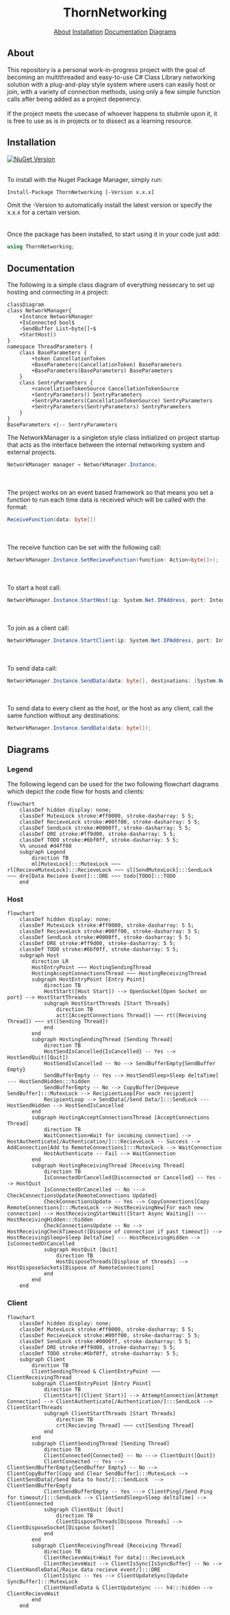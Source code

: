 <div id="doc-title"></div>
<h1 align="center"> ThornNetworking </h1>
<p align="center"><a href="#doc-about">About</a> <a href="#doc-installation">Installation</a> <a href="#doc-documentation">Documentation</a> <a href="#doc-diagrams">Diagrams</a> </p>


<div id="doc-about"></div>
<h2>About</h2>
<p>
This repository is a personal work-in-progress project with the goal of becoming an multithreaded and easy-to-use C# Class Library networking solution with a plug-and-play style system where users can easily host or join, with a variety of connection methods, using only a few simple function calls after being added as a project depenency.
</br>
</br>
If the project meets the usecase of whoever happens to stubmle upon it, it is free to use as is in projects or to dissect as a learning resource.
</p>


<div id="doc-installation"></div>
<h2>Installation</h2>
<a href="https://www.nuget.org/packages/ThornNetworking/"><img alt="NuGet Version" src="https://img.shields.io/nuget/v/ThornNetworking"></a>

<p></br>To install with the Nuget Package Manager, simply run:</p>

```bash
Install-Package ThornNetworking [-Version x.x.x]
```
<p>
Omit the -Version to automatically install the latest version or specify the x.x.x for a certain version.
</br>
</br>
</br>
Once the package has been installed, to start using it in your code just add:
</p>

```C#
using ThornNetworking;
```


<div id="doc-documentation"></div>
<h2>Documentation</h2>
<p>The following is a simple class diagram of everything nessecary to set up hosting and connecting in a project:</p>

```mermaid
classDiagram
class NetworkManager{
    +Instance NetworkManager
    +IsConnected bool$
    -SendBuffer List~byte[]~$
    +StartHost()
}
namespace ThreadParameters {
    class BaseParameters {
        +token CancellationToken
        +BaseParameters(CancellationToken) BaseParameters
        +BaseParameters(BaseParameters) BaseParameters
    }
    class SentryParameters {
        +cancellationTokenSource CancellationTokenSource
        +SentryParameters() SentryParameters
        +SentryParameters(CancellationTokenSource) SentryParameters
        +SentryParameters(SentryParameters) SentryParameters
    }
}
BaseParameters <|-- SentryParameters
```

<p>The NetworkManager is a singleton style class initialized on project startup that acts as the interface between the internal networking system and external projects.</p>

```C#
NetworkManager manager = NetworkManager.Instance;
```

<p></br></br>The project works on an event based framework so that means you set a function to run each time data is received which will be called with the format:</p>

```C#
ReceiveFunction(data: byte[])
```

<p></br></br>The receive function can be set with the following call:</p>

```C#
NetworkManager.Instance.SetRecieveFunction(function: Action<byte[]>);
```

<p></br></br>To start a host call:</p>

```C#
NetworkManager.Instance.StartHost(ip: System.Net.IPAddress, port: Integer);
```

<p></br></br>To join as a client call:</p>

```C#
NetworkManager.Instance.StartClient(ip: System.Net.IPAddress, port: Integer);
```

<p></br></br>To send data call:</p>

```C#
NetworkManager.Instance.SendData(data: byte[], destinations: [System.Net.IPAddress]);
```

<p></br></br>To send data to every client as the host, or the host as any client, call the same function without any destinations:</p>

```C#
NetworkManager.Instance.SendData(data: byte[]);
```

<div id="doc-diagrams"></div>
<h2>Diagrams</h2>
<h3>Legend</h3>
<p>The following legend can be used for the two following flowchart diagrams which depict the code flow for hosts and clients:</p>

```mermaid
flowchart
    classDef hidden display: none;
    classDef MutexLock stroke:#ff0000, stroke-dasharray: 5 5;
    classDef RecieveLock stroke:#00ff00, stroke-dasharray: 5 5;
    classDef SendLock stroke:#0000ff, stroke-dasharray: 5 5;
    classDef DRE stroke:#ff9d00, stroke-dasharray: 5 5;
    classDef TODO stroke:#6bf0ff, stroke-dasharray: 5 5;
    %% unused #d4ff00
    subgraph Legend
        direction TB
        ml[MutexLock]:::MutexLock ~~~ rl[RecieveMutexLock]:::RecieveLock ~~~ sl[SendMutexLock]:::SendLock ~~~ dre[Data Recieve Event]:::DRE ~~~ todo[TODO]:::TODO
    end
```

<h3>Host</h3>

```mermaid
flowchart
    classDef hidden display: none;
    classDef MutexLock stroke:#ff0000, stroke-dasharray: 5 5;
    classDef RecieveLock stroke:#00ff00, stroke-dasharray: 5 5;
    classDef SendLock stroke:#0000ff, stroke-dasharray: 5 5;
    classDef DRE stroke:#ff9d00, stroke-dasharray: 5 5;
    classDef TODO stroke:#6bf0ff, stroke-dasharray: 5 5;
    subgraph Host
        direction LR
        HostEntryPoint ~~~ HostingSendingThread
        HostingAcceptConnectionsThread ~~~ HostingReceivingThread
        subgraph HostEntryPoint [Entry Point]
            direction TB
            HostStart([Host Start]) --> OpenSocket[Open Socket on port] --> HostStartThreads
            subgraph HostStartThreads [Start Threads]
                direction TB
                act([AcceptConnections Thread]) ~~~ rt([Receiving Thread]) ~~~ st([Sending Thread])
            end
        end
        subgraph HostingSendingThread [Sending Thread]
            direction TB
            HostSendIsCancelled{IsCancelled} -- Yes --> HostSendQuit([Quit])
            HostSendIsCancelled -- No --> SendBufferEmpty{SendBuffer Empty}
            SendBufferEmpty -- Yes --> HostSendSleep>Sleep deltaTime] --- HostSendHidden:::hidden
            SendBufferEmpty -- No --> CopyBuffer[Dequeue SendBuffer]:::MutexLock --> RecipientLoop[For each recipient]
            RecipientLoop --> SendData[/Send Data/]:::SendLock --- HostSendHidden --> HostSendIsCancelled
        end
        subgraph HostingAcceptConnectionsThread [AcceptConnections Thread]
            direction TB
            WaitConnection>Wait for incoming connection] --> HostAuthenticate[/Authentication/]:::RecieveLock -- Success --> AddConnection[Add to RemoteConnections]:::MutexLock --> WaitConnection
            HostAuthenticate -- Fail --> WaitConnection
        end
        subgraph HostingReceivingThread [Receiving Thread]
            direction TB
            IsConnectedOrCancelled{Disconnected or Cancelled} -- Yes --> HostQuit
            IsConnectedOrCancelled -- No ---> CheckConnectionsUpdate{RemoteConnections Updated}
            CheckConnectionsUpdate -- Yes --> CopyConnections[Copy RemoteConnections]:::MutexLock --> HostReceivingNew[For each new connection] --> HostReceivingStartWait([Start Async Waiting]) --- HostReceivingHidden:::hidden
            CheckConnectionsUpdate -- No --> HostReceivingCheckTimeout([Dispose of connection if past timeout]) --> HostReceivingSleep>Sleep DeltaTime] --- HostReceivingHidden --> IsConnectedOrCancelled
            subgraph HostQuit [Quit]
                direction TB
                HostDisposeThreads[Displose of threads] --> HostDisposeSockets[Dispose of RemoteConnections]
            end
        end
    end
```

<h3>Client</h3>

```mermaid
flowchart
    classDef hidden display: none;
    classDef MutexLock stroke:#ff0000, stroke-dasharray: 5 5;
    classDef RecieveLock stroke:#00ff00, stroke-dasharray: 5 5;
    classDef SendLock stroke:#0000ff, stroke-dasharray: 5 5;
    classDef DRE stroke:#ff9d00, stroke-dasharray: 5 5;
    classDef TODO stroke:#6bf0ff, stroke-dasharray: 5 5;
    subgraph Client
        direction TB
        ClientSendingThread & ClientEntryPoint ~~~ ClientReceivingThread
        subgraph ClientEntryPoint [Entry Point]
            direction TB
            ClientStart[(Client Start)] --> AttemptConnection[Attempt Connection] --> ClientAuthenticate[/Authentication/]:::SendLock --> ClientStartThreads
            subgraph ClientStartThreads [Start Threads]
                direction TB
                crt[Recieving Thread] ~~~ cst[Sending Thread]
            end
        end
        subgraph ClientSendingThread [Sending Thread]
            direction TB
            ClientConnected{Connected} -- No ---> ClientQuit([Quit])
            ClientConnected -- Yes --> ClientSendBufferEmpty{SendBuffer Empty} -- No --> ClientCopyBuffer[Copy and Clear SendBuffer]:::MutexLock --> ClientSendData[/Send Data to host/]:::SendLock  --> ClientSendBufferEmpty
            ClientSendBufferEmpty -- Yes ---> ClientPing[/Send Ping for timeout/]:::SendLock --> ClientSendSleep>Sleep deltaTime] --> ClientConnected
            subgraph ClientQuit [Quit]
                direction TB
                ClientDisposeThreads[Dispose Threads] --> ClientDisposeSocket[Dispose Socket]
            end
        end
        subgraph ClientReceivingThread [Receiving Thread]
            direction TB
            ClientRecieveWait>Wait for data]:::RecieveLock
            ClientRecieveWait --> ClientIsSync{IsSyncBuffer} -- No --> ClientHandleData[/Raise data recieve event/]:::DRE
            ClientIsSync -- Yes --> ClientUpdateSync[Update SyncBuffer]:::MutexLock
            ClientHandleData & ClientUpdateSync --- h4:::hidden --> ClientRecieveWait
        end
    end
```
